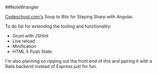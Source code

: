 ##NoteWrangler

[Codeschool.com's](http://www.codeschool.com) Soup to Bits for Staying Sharp with Angular.

To do list for extending the tooling and functionality:
* Grunt with JSHint
* Live reload
* Minification
* HTML 5 Push State

I'm also planning on ripping out the front end of this and pairing it with a Rails backend instead of Express just for fun.